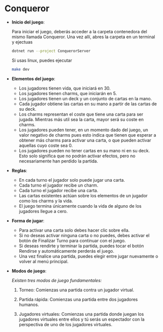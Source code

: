 # Conqueror

+ **Inicio del juego**:
  
  Para iniciar el juego, deberás acceder a la carpeta contenedora del mismo llamada Conqueror. Una vez allí, abres la carpeta en un terminal y ejectuas
  
  ```bash
  dotnet run --project ConquerorServer
  ```

  Si usas linux, puedes ejecutar
  ```bash
  make dev
  ```

+ **Elementos del juego**:

  + Los jugadores tienen vida, que iniciará en 30.
  + Los jugadores tienen charms, que iniciarán en 5.
  + Los jugadores tienen un deck y un conjunto de cartas en la mano.
  + Cada jugador obtiene las cartas en su mano a partir de las cartas de su deck.
  + Los charms representan el coste que tiene una carta para ser jugada. Mientras más util sea la carta, mayor será su coste en charms.
  + Los jugadores pueden tener, en un momento dado del juego, un valor negativo de charms pues esto indica que tienen que esperar a obtener más charms para activar una carta, o que pueden activar aquellas cuyo coste sea 0.
  + Los jugadores pueden no tener cartas en su mano ni en su deck. Esto solo significa que no podrán activar efectos, pero no necesariamente han perdido la partida.

+ **Reglas**:

  + En cada turno el jugador solo puede jugar una carta.
  + Cada turno el jugador recibe un charm.  
  + Cada turno el jugador recibe una carta.
  + Las cartas existentes actúan sobre los elementos de un jugador como los charms y la vida.
  + El juego termina únicamente cuando la vida de alguno de los jugadores llegue a cero.

+ **Forma de jugar**:

  + Para activar una carta solo debes hacer clic sobre ella.
  + Si no deseas activar ninguna carta o no puedes, debes activar el botón de Finalizar Turno para continuar con el juego.
  + Si deseas rendirte y terminar la partida, puedes tocar el botón Rendirse y automáticamente perderás el juego.
  + Una vez finalice una partida, puedes elegir entre jugar nuevamente o volver al menú principal.

+ **Modos de juego**:

  *Existen tres modos de juego fundamentales:*
  1. Torneo: Comienzas una partida contra un jugador virtual.

  2. Partida rápida: Comienzas una partida entre dos jugadores humanos.
  
  3. Jugadores virtuales: Comienzas una partida donde juegan los jugadores virtuales entre ellos y tú serás un espectador con la perspectiva de uno de los jugadores virtuales.
  